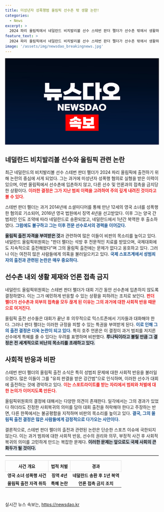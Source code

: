 ```yaml
---
title: 미성년자 성폭행범 올림픽 선수촌 밖 생활 논란!
categories:
  - News
excerpt: >
  2024 파리 올림픽에서 네덜란드 비치발리볼 선수 스테번 판더 펠더가 선수촌 밖에서 생활하며 언론과 접촉하지 못하도록 한 결정이 논란이 되고 있다. 과거 미성년자 성폭행 전과가 있는 그에 대한 비판의 목소리가 높아지고 있다.
feature_text: >
  2024 파리 올림픽에서 네덜란드 비치발리볼 선수 스테번 판더 펠더가 선수촌 밖에서 생활하며 언론과 접촉하지 못하도록 한 결정이 논란이 되고 있다. 과거 미성년자 성폭행 전과가 있는 그에 대한 비판의 목소리가 높아지고 있다.
image: '/assets/img/newsdao_breakingnews.jpg'
---
```


<p><img src="/assets/img/newsdao_breakingnews.jpg" alt="ontimetimes 속보" /></p>

<h2 data-ke-size="size26">네덜란드 비치발리볼 선수와 올림픽 관련 논란</h2>

<p data-ke-size="size16">최근 네덜란드의 비치발리볼 선수 스테번 판더 펠더가 2024 파리 올림픽에 출전하기 위해 논란의 중심에 서게 되었다. 그는 과거에 미성년자 성폭행 혐의로 실형을 받은 이력이 있으며, 이번 올림픽에서 선수촌에 입촌하지 않고, 다른 선수 및 언론과의 접촉을 금지당한 상황이다. <b><span style="color: #ee2323;">이러한 결정은 그가 지난 범죄 이력을 고려하여 주의 깊게 내려진 것이라고 볼 수 있다.</span></b> </p>

<p data-ke-size="size16">스테번 판더 펠더는 과거 2014년에 소셜미디어를 통해 만난 12세의 영국 소녀를 성폭행한 혐의로 기소되어, 2016년 영국 법원에서 징역 4년을 선고받았다. 이후 그는 양국 간 범죄인 인도 조약에 따라 네덜란드로 송환되었고, 네덜란드에서 1년간 복역한 후 출소하였다. <b><span style="color: #1a5490;">그럼에도 불구하고 그는 이후 전문 선수로서의 경력을 이어갔다.</span></b></p>

<p><b><span style="background-color: #21538527;">올림픽 출전 자격을 부여받은 것</span></b>과 관련하여 많은 이들이 비판의 목소리를 높이고 있다. 네덜란드 올림픽위원회는 "판더 펠더는 석방 후 전문적인 치료를 받았으며, 국제대회에도 지속적으로 출전해왔다"며 그의 올림픽 출전에는 문제가 없다고 옹호하고 있다. 그러나 이는 여전히 많은 사람들에게 의혹을 불러일으키고 있다. <b><span style="color: #1a5490;">국제 스포츠계에서 성범죄자의 출전과 관련된 논란은 매우 중요하다.</span></b></p></p>

<h2 data-ke-size="size26">선수촌 내외 생활 제재와 언론 접촉 금지</h2>

<p data-ke-size="size16">네덜란드 올림픽위원회는 스테번 판더 펠더가 대회 기간 동안 선수촌에 입촌하지 않도록 결정하였다. 이는 그가 예민하게 반응할 수 있는 상황을 피하려는 조치로 보인다. <b><span style="color: #ee2323;">판더 펠더가 선수촌과 외부의 접촉을 모두 끊게 된 이유는 그의 과거에 대한 사회적 반응 때문으로 여겨진다.</span></b> </p>

<p data-ke-size="size16">올림픽 출전 선수들은 대회가 끝난 후 의무적으로 믹스트존에서 기자들과 대화해야 한다. 그러나 판더 펠더는 이러한 규정을 피할 수 있는 특권을 부여받게 된다. <b><span style="color: #1a5490;">이로 인해 그의 출전 결정은 더욱 논란이 되고 있다.</span></b> 특히 호주 언론은 이 결정이 과거 범죄를 저지른 선수에게 특혜를 줄 수 있다는 우려를 표명하며 비판했다. <b><span style="background-color: #21538527;">루나틱이라고 불릴 만큼 그 결정은 전 세계적으로 비난의 목소리를 초래하고 있다.</span></b> </p>

<h2 data-ke-size="size26">사회적 반응과 비판</h2>

<p data-ke-size="size16">스테번 판더 펠더의 올림픽 출전 소식은 특히 성범죄 문제에 대한 사회적 반응을 불러일으켰다. 많은 이들이 그를 "유죄 판결을 받은 강간범"으로 인식하며, 이러한 선수가 대회에 출전하는 것에 경악하고 있다. <b><span style="color: #ee2323;">이는 스포트라이트를 받는 자리에서 범죄와 처벌에 대한 논의가 이어지도록 만든다.</span></b> </p>

<p data-ke-size="size16">올림픽위원회의 결정에 대해서는 다양한 의견이 존재한다. 일각에서는 그의 경과가 있었다 하더라도 진정한 사회복귀의 의미를 담아 대회 출전을 허락해야 한다고 주장하는 반면, 다른 한쪽에서는 불공평함을 지적하며 비판의 목소리를 높이고 있다. <b><span style="color: #1a5490;">결국, 그의 올림픽 출전 결정은 많은 사람들에게 감정적으로 다가오는 사안이다.</span></b> </p>

<p data-ke-size="size16">결론적으로, 스테번 판더 펠더의 출전과 관련된 논란은 단순한 스포츠 이슈에 국한되지 않는다. 이는 과거 범죄에 대한 사회적 반응, 선수의 권리와 의무, 부정적 사건 후 사회적 복귀의 의미를 고민하게 만드는 복잡한 문제다. <b><span style="background-color: #21538527;">이러한 문제는 앞으로도 국제 사회의 큰 화두가 될 것이다.</span></b> </p>

<hr style="border: 1px solid #ccc;">

<table style="width: 100%; border-collapse: collapse;">
    <thead>
        <tr>
            <th style="border: 1px solid #ddd; text-align: center; padding: 8px;"><b>사건 개요</b></th>
            <th style="border: 1px solid #ddd; text-align: center; padding: 8px;"><b>법적 처벌</b></th>
            <th style="border: 1px solid #ddd; text-align: center; padding: 8px;"><b>경과</b></th>
        </tr>
    </thead>
    <tbody>
        <tr>
            <td style="text-align: center; height: 17px;"><b>영국 소녀 성폭행 사건</b></td>
            <td style="text-align: center; height: 17px;"><b>징역 4년</b></td>
            <td style="text-align: center; height: 17px;"><b>네덜란드 송환 후 1년 복역</b></td>
        </tr>
        <tr>
            <td style="text-align: center; height: 17px;"><b>올림픽 출전 자격 취득</b></td>
            <td style="text-align: center; height: 17px;"><b>특혜 논란</b></td>
            <td style="text-align: center; height: 17px;"><b>언론 접촉 금지 조치</b></td>
        </tr>
    </tbody>
</table>

<p data-ke-size="size16">&nbsp;</p>
실시간 뉴스 속보는, <a href="https://newsdao.kr" rel="dofollow">https://newsdao.kr</a>


